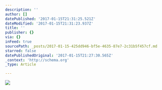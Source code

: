 ```yaml
---
description: ''
author: []
datePublished: '2017-01-15T21:31:25.521Z'
dateModified: '2017-01-15T21:31:23.937Z'
title: ''
publisher: {}
via: {}
inFeed: true
sourcePath: _posts/2017-01-15-425dd946-bf5e-4635-87e7-2c31b5f457cf.md
starred: false
datePublishedOriginal: '2017-01-15T21:27:30.565Z'
_context: 'http://schema.org'
_type: Article

---
```

![](https://the-grid-user-content.s3-us-west-2.amazonaws.com/78a07f57-11f4-4e70-862b-bf80192b95a7.png)